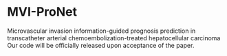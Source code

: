 # MVI-ProNet
Microvascular invasion information-guided prognosis prediction in transcatheter arterial chemoembolization-treated hepatocellular carcinoma
Our code will be officially released upon acceptance of the paper.
